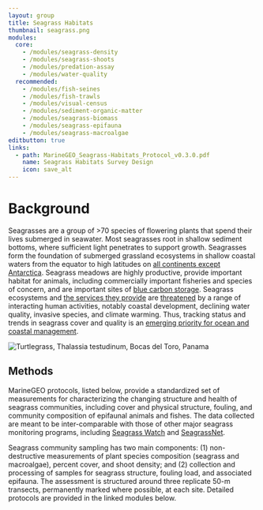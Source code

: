 ```yaml
---
layout: group
title: Seagrass Habitats
thumbnail: seagrass.png
modules:
  core:
    - /modules/seagrass-density
    - /modules/seagrass-shoots
    - /modules/predation-assay
    - /modules/water-quality
  recommended:
    - /modules/fish-seines
    - /modules/fish-trawls
    - /modules/visual-census
    - /modules/sediment-organic-matter
    - /modules/seagrass-biomass
    - /modules/seagrass-epifauna
    - /modules/seagrass-macroalgae
editbutton: true
links:
  - path: MarineGEO_Seagrass-Habitats_Protocol_v0.3.0.pdf
    name: Seagrass Habitats Survey Design
    icon: save_alt
---
```


# Background

Seagrasses are a group of >70 species of flowering plants that spend their lives submerged in seawater. Most seagrasses root in shallow sediment bottoms, where sufficient light penetrates to support growth. Seagrasses form the foundation of submerged grassland ecosystems in shallow coastal waters from the equator to high latitudes on <a href="http://books.google.com/books?hl=en&lr=&id=dHV0NA3m2AIC&oi=fnd&pg=PA1&dq=world+atlas+of+seagrasses+short&ots=wxBQHQxIJP&sig=U3kliAAUH0Jf4H-yDtfsLZ5PLzw">all continents except Antarctica</a>. Seagrass meadows are highly productive, provide important habitat for animals, including commercially important fisheries and species of concern, and are important sites of <a href="https://esajournals.onlinelibrary.wiley.com/doi/abs/10.1890/110004">blue carbon storage</a>. Seagrass ecosystems and <a href="https://www.sciencedirect.com/science/article/pii/S0025326X13002919">the services they provide</a> are <a href="https://www.sciencedirect.com/science/article/pii/S0006320711001327">threatened</a> by a range of interacting human activities, notably coastal development, declining water quality, invasive species, and climate warming. Thus, tracking status and trends in seagrass cover and quality is an <a href="https://onlinelibrary.wiley.com/doi/abs/10.1111/gcb.14108">emerging priority for ocean and coastal management</a>.


![Turtlegrass, *Thalassia testudinum*, Bocas del Toro, Panama]({{site.baseurl}}/assets/seagrass/Seagrass_Bocas_del_Toro_Panama.jpeg)


## Methods

MarineGEO protocols, listed below, provide a standardized set of measurements for characterizing the changing structure and health of seagrass communities, including cover and physical structure, fouling, and community composition of epifaunal animals and fishes. The data collected are meant to be inter-comparable with those of other major seagrass monitoring programs, including <a href="http://www.seagrasswatch.org/home_noG.html">Seagrass Watch</a> and <a href="http://www.seagrassnet.org/">SeagrassNet</a>.

Seagrass community sampling has two main components: (1) non-destructive measurements of plant species composition (seagrass and macroalgae), percent cover, and shoot density; and (2) collection and processing of samples for seagrass structure, fouling load, and associated epifauna. The assessment is structured around three replicate 50-m transects, permanently marked where possible, at each site. Detailed protocols are provided in the linked modules below.
